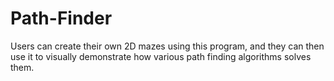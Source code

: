 # Path-Finder
Users can create their own 2D mazes using this program, and they can then use it to visually demonstrate how various path finding algorithms solves them.
